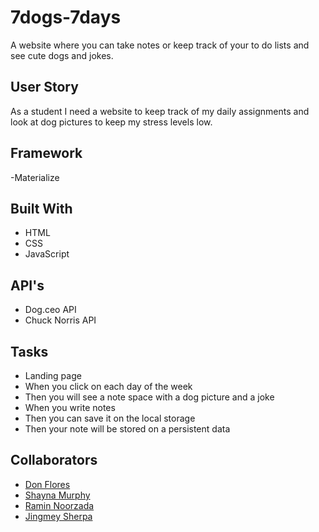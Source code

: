 # 7dogs-7days

A website where you can take notes or keep track of your to do lists and see cute dogs and jokes.

## User Story

As a student I need a website to keep track of my daily assignments and look at dog pictures to keep my stress levels low.

## Framework

-Materialize

## Built With

- HTML
- CSS
- JavaScript

## API's

- Dog.ceo API
- Chuck Norris API

## Tasks

- Landing page
- When you click on each day of the week
- Then you will see a note space with a dog picture and a joke
- When you write notes
- Then you can save it on the local storage
- Then your note will be stored on a persistent data

## Collaborators

- [Don Flores](https://github.com/DonFlores)
- [Shayna Murphy](https://github.com/Shaynam1977)
- [Ramin Noorzada](https://github.com/RaminNoorzada)
- [Jingmey Sherpa](https://github.com/jsherpss)
